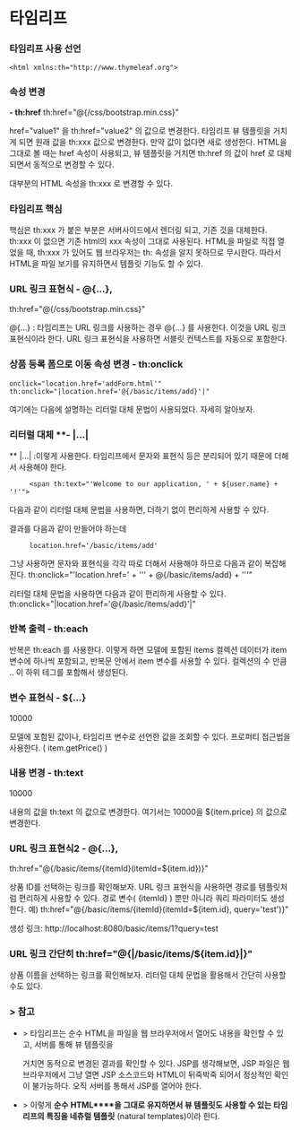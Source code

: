 # 타임리프

### **타임리프 사용 선언**

```
<html xmlns:th="http://www.thymeleaf.org">
```

### **속성 변경**

 **- th:href** th:href="@{/css/bootstrap.min.css}"

href="value1" 을 th:href="value2" 의 값으로 변경한다.
 타임리프 뷰 템플릿을 거치게 되면 원래 값을 th:xxx 값으로 변경한다. 만약 값이 없다면 새로 생성한다. HTML을 그대로 볼 때는 href 속성이 사용되고, 뷰 템플릿을 거치면 th:href 의 값이 href 로 대체되면서 동적으로 변경할 수 있다.

대부분의 HTML 속성을 th:xxx 로 변경할 수 있다.

### **타임리프 핵심**

핵심은 th:xxx 가 붙은 부분은 서버사이드에서 렌더링 되고, 기존 것을 대체한다. th:xxx 이 없으면 기존 html의 xxx 속성이 그대로 사용된다.
 HTML을 파일로 직접 열었을 때, th:xxx 가 있어도 웹 브라우저는 th: 속성을 알지 못하므로 무시한다. 따라서 HTML을 파일 보기를 유지하면서 템플릿 기능도 할 수 있다.

### **URL** **링크 표현식** **- @{...}**, 

th:href="@{/css/bootstrap.min.css}"

@{...} : 타임리프는 URL 링크를 사용하는 경우 @{...} 를 사용한다. 이것을 URL 링크 표현식이라 한다. URL 링크 표현식을 사용하면 서블릿 컨텍스트를 자동으로 포함한다.

### **상품 등록 폼으로 이동 속성 변경** **- th:onclick**

```
onclick="location.href='addForm.html'"
th:onclick="|location.href='@{/basic/items/add}'|"
```

여기에는 다음에 설명하는 리터럴 대체 문법이 사용되었다. 자세히 알아보자.

### **리터럴 대체** **- |...|

** |...| :이렇게 사용한다.
 타임리프에서 문자와 표현식 등은 분리되어 있기 때문에 더해서 사용해야 한다.

```
     <span th:text="'Welcome to our application, ' + ${user.name} + '!'">
```

다음과 같이 리터럴 대체 문법을 사용하면, 더하기 없이 편리하게 사용할 수 있다.

 <span th:text="|Welcome to our application, ${user.name}!|">

결과를 다음과 같이 만들어야 하는데

```
     location.href='/basic/items/add'
```

그냥 사용하면 문자와 표현식을 각각 따로 더해서 사용해야 하므로 다음과 같이 복잡해진다. th:onclick="'location.href=' + '\'' + @{/basic/items/add} + '\''"

리터럴 대체 문법을 사용하면 다음과 같이 편리하게 사용할 수 있다. th:onclick="|location.href='@{/basic/items/add}'|"

### **반복 출력** - th:each

<tr th:each="item : ${items}">

반복은 th:each 를 사용한다. 이렇게 하면 모델에 포함된 items 컬렉션 데이터가 item 변수에 하나씩 포함되고, 반복문 안에서 item 변수를 사용할 수 있다.
 컬렉션의 수 만큼 <tr>..</tr> 이 하위 테그를 포함해서 생성된다.

### **변수 표현식** - ${...}

<td th:text="${item.price}">10000</td>

모델에 포함된 값이나, 타임리프 변수로 선언한 값을 조회할 수 있다. 프로퍼티 접근법을 사용한다. ( item.getPrice() )

### **내용 변경** - th:text

<td th:text="${item.price}">10000</td>

내용의 값을 th:text 의 값으로 변경한다.
 여기서는 10000을 ${item.price} 의 값으로 변경한다.

### **URL** 링크 표현식2 - @{...},

 th:href="@{/basic/items/{itemId}(itemId=${item.id})}"

상품 ID를 선택하는 링크를 확인해보자.
 URL 링크 표현식을 사용하면 경로를 템플릿처럼 편리하게 사용할 수 있다.
 경로 변수( {itemId} ) 뿐만 아니라 쿼리 파라미터도 생성한다.
 예) th:href="@{/basic/items/{itemId}(itemId=${item.id}, query='test')}"

생성 링크: http://localhost:8080/basic/items/1?query=test

### URL 링크 간단히 th:href="@{|/basic/items/${item.id}|}"

상품 이름을 선택하는 링크를 확인해보자.
 리터럴 대체 문법을 활용해서 간단히 사용할 수도 있다.

### \> **참고**

- \>  타임리프는 순수 HTML을 파일을 웹 브라우저에서 열어도 내용을 확인할 수 있고, 서버를 통해 뷰 템플릿을

  거치면 동적으로 변경된 결과를 확인할 수 있다. JSP를 생각해보면, JSP 파일은 웹 브라우저에서 그냥 열면 JSP 소스코드와 HTML이 뒤죽박죽 되어서 정상적인 확인이 불가능하다. 오직 서버를 통해서 JSP를 열어야 한다.

- \>  이렇게 **순수** **HTML****을 그대로 유지하면서 뷰 템플릿도 사용할 수 있는 타임리프의 특징을 네츄럴 템플릿** (natural templates)이라 한다.